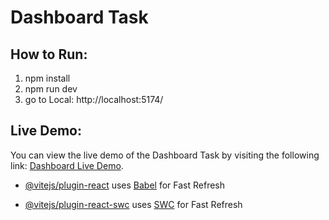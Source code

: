 # Dashboard Task

## How to Run:

1. npm install
2. npm run dev 
3. go to Local:   http://localhost:5174/


## Live Demo:

You can view the live demo of the Dashboard Task by visiting the following link: [Dashboard Live Demo](https://dashboard-task-navy.vercel.app/).

- [@vitejs/plugin-react](https://github.com/vitejs/vite-plugin-react/blob/main/packages/plugin-react/README.md) uses [Babel](https://babeljs.io/) for Fast Refresh

- [@vitejs/plugin-react-swc](https://github.com/vitejs/vite-plugin-react-swc) uses [SWC](https://swc.rs/) for Fast Refresh


